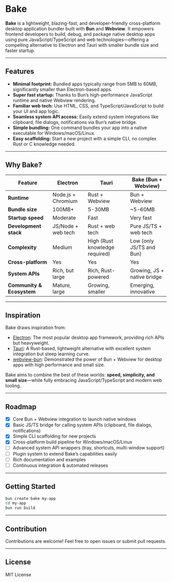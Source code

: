 # Bake

**Bake** is a lightweight, blazing-fast, and developer-friendly cross-platform desktop application bundler built with **Bun** and **Webview**. It empowers frontend developers to build, debug, and package native desktop apps using pure JavaScript/TypeScript and web technologies—offering a compelling alternative to Electron and Tauri with smaller bundle size and faster startup.

---

## Features

- **Minimal footprint:** Bundled apps typically range from 5MB to 60MB, significantly smaller than Electron-based apps.
- **Super fast startup:** Thanks to Bun’s high-performance JavaScript runtime and native Webview rendering.
- **Familiar web tech:** Use HTML, CSS, and TypeScript/JavaScript to build your UI and app logic.
- **Seamless system API access:** Easily extend system integrations like clipboard, file dialogs, notifications via Bun’s native bridge.
- **Simple bundling:** One command bundles your app into a native executable for Windows/macOS/Linux.
- **Easy scaffolding:** Start a new project with a simple CLI, no complex Rust or C knowledge needed.

---

## Why Bake?

| Feature                   | Electron           | Tauri                          | Bake (Bun + Webview)        |
| ------------------------- | ------------------ | ------------------------------ | --------------------------- |
| **Runtime**               | Node.js + Chromium | Rust + Webview                 | Bun + Webview               |
| **Bundle size**           | 100MB+             | 5-30MB                         | \~5-60MB                    |
| **Startup speed**         | Moderate           | Fast                           | Very fast                   |
| **Development stack**     | JS/Node + web tech | Rust + web tech                | Pure JS/TS + web tech       |
| **Complexity**            | Medium             | High (Rust knowledge required) | Low (only JS/TS and Bun)    |
| **Cross-platform**        | Yes                | Yes                            | Yes                         |
| **System APIs**           | Rich, but large    | Rich, Rust-powered             | Growing, JS + native bridge |
| **Community & Ecosystem** | Mature, large      | Growing, smaller               | Emerging, innovative        |

---

## Inspiration

Bake draws inspiration from:

- [Electron](https://www.electronjs.org/): The most popular desktop app framework, providing rich APIs but heavyweight.
- [Tauri](https://tauri.app/): A Rust-based, lightweight alternative with excellent system integration but steep learning curve.
- [webview-bun](https://github.com/tr1ckydev/webview-bun): Demonstrated the power of Bun + Webview for desktop apps with high performance and small size.

Bake aims to combine the best of these worlds: **speed, simplicity, and small size**—while fully embracing JavaScript/TypeScript and modern web tooling.

---

## Roadmap

- [x] Core Bun + Webview integration to launch native windows
- [x] Basic JS/TS bridge for calling system APIs (clipboard, file dialogs, notifications)
- [x] Simple CLI scaffolding for new projects
- [x] Cross-platform build pipeline for Windows/macOS/Linux
- [ ] Advanced system API wrappers (tray, shortcuts, multi-window support)
- [ ] Plugin system to extend Bake’s capabilities easily
- [ ] Rich documentation and examples
- [ ] Continuous integration & automated releases

---

## Getting Started

```bash
bun create bake my-app
cd my-app
bun run build
```

---

## Contribution

Contributions are welcome! Feel free to open issues or submit pull requests.

---

## License

MIT License
